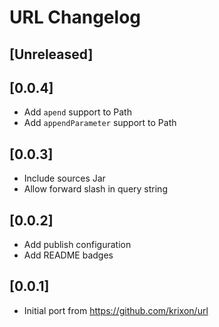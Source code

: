 <!-- Keep a Changelog guide -> https://keepachangelog.com -->

# URL Changelog

## [Unreleased]

## [0.0.4]
- Add `apend` support to Path
- Add `appendParameter` support to Path

## [0.0.3]
- Include sources Jar
- Allow forward slash in query string

## [0.0.2]
- Add publish configuration
- Add README badges

## [0.0.1]
- Initial port from https://github.com/krixon/url
